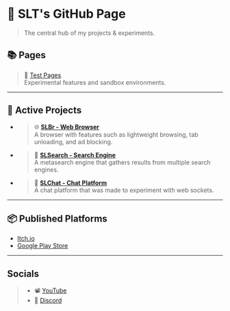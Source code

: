 # 📄 SLT's GitHub Page
> The central hub of my projects & experiments.

## 📚 Pages
> 🧪 [Test Pages](../tests/)<br>
> Experimental features and sandbox environments.

---

## 🚀 Active Projects
- > 🌐 [**SLBr - Web Browser**](https://github.com/SLT-World/SLBr)<br>
  > A browser with features such as lightweight browsing, tab unloading, and ad blocking.
- > 🔎 [**SLSearch - Search Engine**](https://slsearch.eu.org/)<br>
  > A metasearch engine that gathers results from multiple search engines.
- > 💬 [**SLChat - Chat Platform**](https://slchat.alwaysdata.net/)<br>
  > A chat platform that was made to experiment with web sockets.

---

## 📦 Published Platforms  
- [Itch.io](https://sltworld.itch.io/)
- [Google Play Store](https://play.google.com/store/apps/developer?id=SLT+World)

---

## Socials
> - 📽️ [YouTube](https://www.youtube.com/@SLT-World)
> - 💬 [Discord](https://discord.gg/fNmFUjmcNn)